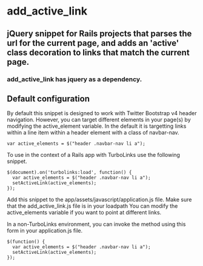 # add_active_link

## jQuery snippet for Rails projects that parses the url for the current page, and adds an 'active' class decoration to links that match the current page.

### add_active_link has jquery as a dependency.

## Default configuration

By default this snippet is designed to work with Twitter Bootstrap v4 header navigation. However, you can target different elements in your page(s) by modifying the active_element variable. In the default it is targetting links within a line item within a header element with a class of navbar-nav.

```
var active_elements = $("header .navbar-nav li a");
```

To use in the context of a Rails app with TurboLinks use the following snippet.
```
$(document).on('turbolinks:load', function() {
  var active_elements = $("header .navbar-nav li a");
  setActiveLink(active_elements);
});
```
Add this snippet to the app/assets/javascript/application.js file. Make sure that the add_active_link.js file is in your loadpath
You can modify the active_elements variable if you want to point at different links.

In a non-TurboLinks environment, you can invoke the method using this form in your application.js file. 
```
$(function() {
  var active_elements = $("header .navbar-nav li a");
  setActiveLink(active_elements);
});
```
